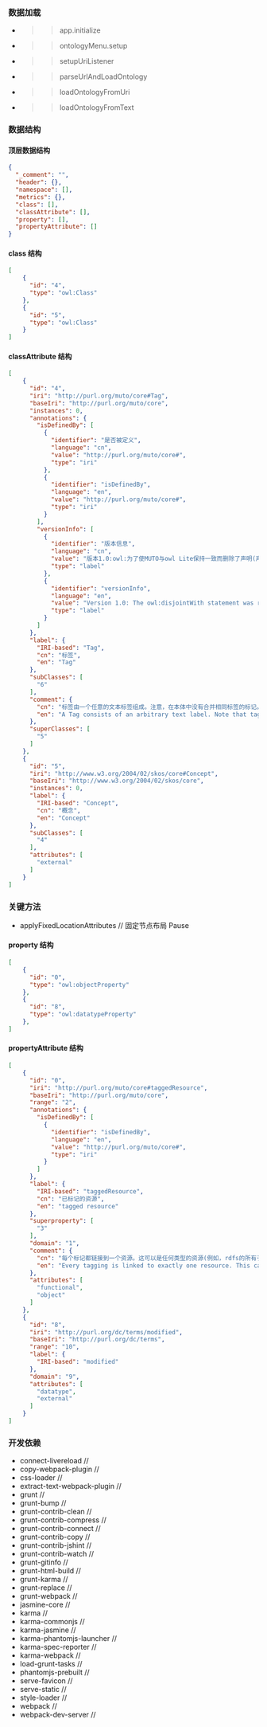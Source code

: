 ### 数据加载 ###

* >> app.initialize

* >> ontologyMenu.setup

* >> setupUriListener

* >> parseUrlAndLoadOntology

* >> loadOntologyFromUri

* >> loadOntologyFromText


### 数据结构 ###

#### 顶层数据结构 #### 

```json
{
  "_comment": "",
  "header": {},
  "namespace": [],
  "metrics": {},
  "class": [],
  "classAttribute": [],
  "property": [],
  "propertyAttribute": []
}
```

#### class 结构 #### 

```json
[
    {
      "id": "4",
      "type": "owl:Class"
    },
    {
      "id": "5",
      "type": "owl:Class"
    }
]
```

#### classAttribute 结构 #### 

```json
[
    {
      "id": "4",
      "iri": "http://purl.org/muto/core#Tag",
      "baseIri": "http://purl.org/muto/core",
      "instances": 0,
      "annotations": {
        "isDefinedBy": [
          {
            "identifier": "是否被定义",
            "language": "cn",
            "value": "http://purl.org/muto/core#",
            "type": "iri"
          },
          {
            "identifier": "isDefinedBy",
            "language": "en",
            "value": "http://purl.org/muto/core#",
            "type": "iri"
          }
        ],
        "versionInfo": [
          {
            "identifier": "版本信息",
            "language": "cn",
            "value": "版本1.0:owl:为了使MUTO与owl Lite保持一致而删除了声明(声明在本例中不是必需的)。",
            "type": "label"
          },
          {
            "identifier": "versionInfo",
            "language": "en",
            "value": "Version 1.0: The owl:disjointWith statement was removed to make MUTO conform to OWL Lite (the statement is not essential in this case).",
            "type": "label"
          }
        ]
      },
      "label": {
        "IRI-based": "Tag",
        "cn": "标签",
        "en": "Tag"
      },
      "subClasses": [
        "6"
      ],
      "comment": {
        "cn": "标签由一个任意的文本标签组成。注意，在本体中没有合并相同标签的标记。",
        "en": "A Tag consists of an arbitrary text label. Note that tags with the same label are NOT merged in the ontology."
      },
      "superClasses": [
        "5"
      ]
    },
    {
      "id": "5",
      "iri": "http://www.w3.org/2004/02/skos/core#Concept",
      "baseIri": "http://www.w3.org/2004/02/skos/core",
      "instances": 0,
      "label": {
        "IRI-based": "Concept",
        "cn": "概念",
        "en": "Concept"
      },
      "subClasses": [
        "4"
      ],
      "attributes": [
        "external"
      ]
    }
]
```

### 关键方法 ###

* applyFixedLocationAttributes // 固定节点布局 Pause



#### property 结构 #### 

```json
[
    {
      "id": "0",
      "type": "owl:objectProperty"
    },
    {
      "id": "8",
      "type": "owl:datatypeProperty"
    },
]
```

#### propertyAttribute 结构 #### 

```json
[
    {
      "id": "0",
      "iri": "http://purl.org/muto/core#taggedResource",
      "baseIri": "http://purl.org/muto/core",
      "range": "2",
      "annotations": {
        "isDefinedBy": [
          {
            "identifier": "isDefinedBy",
            "language": "en",
            "value": "http://purl.org/muto/core#",
            "type": "iri"
          }
        ]
      },
      "label": {
        "IRI-based": "taggedResource",
        "cn": "已标记的资源",
        "en": "tagged resource"
      },
      "superproperty": [
        "3"
      ],
      "domain": "1",
      "comment": {
        "cn": "每个标记都链接到一个资源。这可以是任何类型的资源(例如，rdfs的所有子类:资源)，包括标记和标记。",
        "en": "Every tagging is linked to exactly one resource. This can be any kind of resource (i.e. all subclasses of rdfs:Resource), including tags and taggings."
      },
      "attributes": [
        "functional",
        "object"
      ]
    },
    {
      "id": "8",
      "iri": "http://purl.org/dc/terms/modified",
      "baseIri": "http://purl.org/dc/terms",
      "range": "10",
      "label": {
        "IRI-based": "modified"
      },
      "domain": "9",
      "attributes": [
        "datatype",
        "external"
      ]
    }
]
```


### 开发依赖 ###

* connect-livereload              //  
* copy-webpack-plugin             //  
* css-loader                      //  
* extract-text-webpack-plugin     //  
* grunt                           //  
* grunt-bump                      //  
* grunt-contrib-clean             //  
* grunt-contrib-compress          //  
* grunt-contrib-connect           //  
* grunt-contrib-copy              //  
* grunt-contrib-jshint            //  
* grunt-contrib-watch             //  
* grunt-gitinfo                   //  
* grunt-html-build                //  
* grunt-karma                     //  
* grunt-replace                   //  
* grunt-webpack                   //  
* jasmine-core                    //  
* karma                           //  
* karma-commonjs                  //  
* karma-jasmine                   //  
* karma-phantomjs-launcher        //  
* karma-spec-reporter             //  
* karma-webpack                   //  
* load-grunt-tasks                //  
* phantomjs-prebuilt              //  
* serve-favicon                   //  
* serve-static                    //  
* style-loader                    //  
* webpack                         //  
* webpack-dev-server              //  
